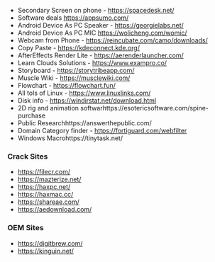 - Secondary Screen on phone - https://spacedesk.net/
- Software deals https://appsumo.com/
- Android Device As PC Speaker - https://georgielabs.net/
- Android Device As PC MIC  https://wolicheng.com/womic/
- Webcam from Phone - https://reincubate.com/camo/downloads/
- Copy Paste - https://kdeconnect.kde.org/
- AfterEffects Render Lite - https://aerenderlauncher.com/
- Learn Clouds Solutions - https://www.exampro.co/
- Storyboard - https://storytribeapp.com/
- Muscle Wiki - https://musclewiki.com/
- Flowchart - https://flowchart.fun/
- All tols of Linux - https://www.linuxlinks.com/
- Disk info - https://windirstat.net/download.html
- 2D rig and animation softwarhttps://esotericsoftware.com/spine-purchase
- Public Researchhttps://answerthepublic.com/
- Domain Category finder - https://fortiguard.com/webfilter
- Windows Macrohttps://tinytask.net/

### Crack Sites
- https://filecr.com/
- https://mazterize.net/
- https://haxpc.net/
- https://haxmac.cc/
- https://shareae.com/
- https://aedownload.com/

### OEM Sites
- https://digitbrew.com/
- https://kinguin.net/
